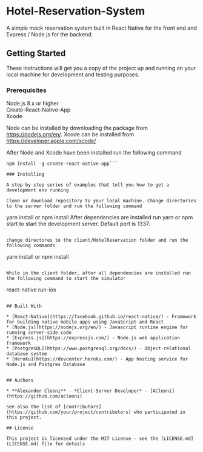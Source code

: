 # Hotel-Reservation-System
A simple mock reservation system built in React Native for the front end and Express / Node.js for the backend. 
## Getting Started

These instructions will get you a copy of the project up and running on your local machine for development and testing purposes.

### Prerequisites

Node.js 8.x or higher <br />
Create-React-Native-App <br />
Xcode <br />

Node can be installed by downloading the package from https://nodejs.org/en/.
Xcode can be installed from https://developer.apple.com/xcode/

After Node and Xcode have been installed run the following command
```
npm install -g create-react-native-app```

### Installing

A step by step series of examples that tell you how to get a development env running

Clone or download repository to your local machine. Change directories to the server folder and run the following command

```
yarn install or npm install
After dependencies are installed run yarn or npm start to start the development server. Default port is 1337.
```

change directores to the client/HotelReservation folder and run the following commands
```
yarn install or npm install
```

While in the client folder, after all dependencies are installed run the following command to start the simulator
```
react-native run-ios
```

## Built With

* [React-Native](https://facebook.github.io/react-native/) - Framework for building native mobile apps using JavaScript and React
* [Node.js](https://nodejs.org/en/) - Javascript runtime engine for running server-side code
* [Express.js](https://expressjs.com/) - Node.js web application framework
* [PostgreSQL](https://www.postgresql.org/docs/) - Object-relational database system
* [Heroku](https://devcenter.heroku.com/) - App hosting service for Node.js and Postgres Database


## Authors

* **Alexander Cleoni** - *Client-Server Developer* - [ACleoni](https://github.com/acleoni)

See also the list of [contributors](https://github.com/your/project/contributors) who participated in this project.

## License

This project is licensed under the MIT License - see the [LICENSE.md](LICENSE.md) file for details

